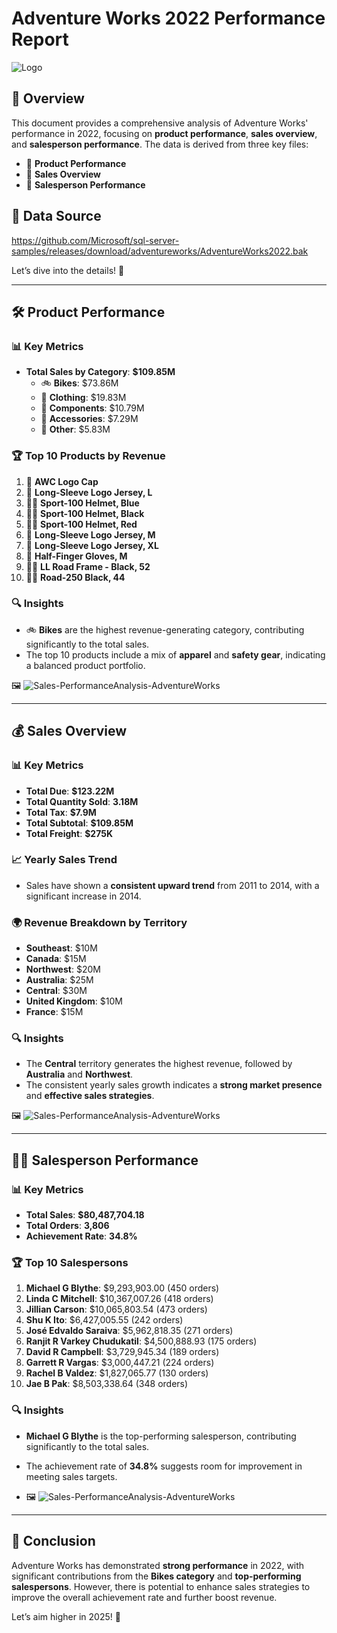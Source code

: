 ﻿# Adventure Works 2022 Performance Report 
 ![Logo](https://github.com/Aya-Mohamedd/Sales-PerformanceAnalysis-AdventureWorks/blob/main/Images/Logo.png)

## 📌 Overview
This document provides a comprehensive analysis of Adventure Works' performance in 2022, focusing on **product performance**, **sales overview**, and **salesperson performance**. The data is derived from three key files:  
- 📄 **Product Performance**  
- 📄 **Sales Overview**  
- 📄 **Salesperson Performance**  


## 📂 Data Source
https://github.com/Microsoft/sql-server-samples/releases/download/adventureworks/AdventureWorks2022.bak

Let’s dive into the details! 🚀

---

## 🛠️ Product Performance

### 📊 Key Metrics
- **Total Sales by Category**: **$109.85M**  
  - 🚲 **Bikes**: $73.86M  
  - 👕 **Clothing**: $19.83M  
  - 🔧 **Components**: $10.79M  
  - 🎽 **Accessories**: $7.29M  
  - 🧰 **Other**: $5.83M  

### 🏆 Top 10 Products by Revenue
1. 🧢 **AWC Logo Cap**  
2. 👕 **Long-Sleeve Logo Jersey, L**  
3. 🚴‍♂️ **Sport-100 Helmet, Blue**  
4. 🚴‍♂️ **Sport-100 Helmet, Black**  
5. 🚴‍♂️ **Sport-100 Helmet, Red**  
6. 👕 **Long-Sleeve Logo Jersey, M**  
7. 👕 **Long-Sleeve Logo Jersey, XL**  
8. 🧤 **Half-Finger Gloves, M**  
9. 🚴‍♂️ **LL Road Frame - Black, 52**  
10. 🚴‍♂️ **Road-250 Black, 44**  

### 🔍 Insights
- 🚲 **Bikes** are the highest revenue-generating category, contributing significantly to the total sales.  
- The top 10 products include a mix of **apparel** and **safety gear**, indicating a balanced product portfolio.  

🖼️ ![Sales-PerformanceAnalysis-AdventureWorks](Images/AdventureWorks-ProductPerformance.png)
  
---

## 💰 Sales Overview

### 📊 Key Metrics
- **Total Due**: **$123.22M**  
- **Total Quantity Sold**: **3.18M**  
- **Total Tax**: **$7.9M**  
- **Total Subtotal**: **$109.85M**  
- **Total Freight**: **$275K**  

### 📈 Yearly Sales Trend
- Sales have shown a **consistent upward trend** from 2011 to 2014, with a significant increase in 2014.  

### 🌍 Revenue Breakdown by Territory
- **Southeast**: $10M  
- **Canada**: $15M  
- **Northwest**: $20M  
- **Australia**: $25M  
- **Central**: $30M  
- **United Kingdom**: $10M  
- **France**: $15M  

### 🔍 Insights
- The **Central** territory generates the highest revenue, followed by **Australia** and **Northwest**.  
- The consistent yearly sales growth indicates a **strong market presence** and **effective sales strategies**.  


🖼️ ![Sales-PerformanceAnalysis-AdventureWorks](Images/AdventureWorks-SalesOverview.png)

---

## 👩‍💼 Salesperson Performance

### 📊 Key Metrics
- **Total Sales**: **$80,487,704.18**  
- **Total Orders**: **3,806**  
- **Achievement Rate**: **34.8%**  

### 🏆 Top 10 Salespersons
1. **Michael G Blythe**: $9,293,903.00 (450 orders)  
2. **Linda C Mitchell**: $10,367,007.26 (418 orders)  
3. **Jillian Carson**: $10,065,803.54 (473 orders)  
4. **Shu K Ito**: $6,427,005.55 (242 orders)  
5. **José Edvaldo Saraiva**: $5,962,818.35 (271 orders)  
6. **Ranjit R Varkey Chudukatil**: $4,500,888.93 (175 orders)  
7. **David R Campbell**: $3,729,945.34 (189 orders)  
8. **Garrett R Vargas**: $3,000,447.21 (224 orders)  
9. **Rachel B Valdez**: $1,827,065.77 (130 orders)  
10. **Jae B Pak**: $8,503,338.64 (348 orders)  

### 🔍 Insights
- **Michael G Blythe** is the top-performing salesperson, contributing significantly to the total sales.  
- The achievement rate of **34.8%** suggests room for improvement in meeting sales targets.  

- 🖼️ ![Sales-PerformanceAnalysis-AdventureWorks](Images/AdventureWorks-SalespersonPerformance.png)


---

## 🎯 Conclusion

Adventure Works has demonstrated **strong performance** in 2022, with significant contributions from the **Bikes category** and **top-performing salespersons**. However, there is potential to enhance sales strategies to improve the overall achievement rate and further boost revenue.  

Let’s aim higher in 2025! 🚀  
